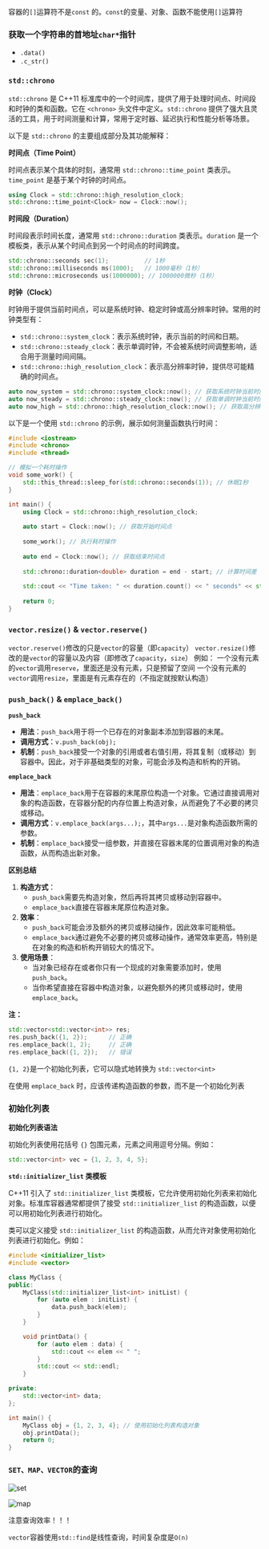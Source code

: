 容器的`[]`运算符不是`const` 的。`const`的变量、对象、函数不能使用`[]`运算符



### 获取一个字符串的首地址`char*`指针

- `.data()`
- `.c_str()`

### `std::chrono` 

`std::chrono` 是 C++11 标准库中的一个时间库，提供了用于处理时间点、时间段和时钟的类和函数。它在 `<chrono>` 头文件中定义。`std::chrono` 提供了强大且灵活的工具，用于时间测量和计算，常用于定时器、延迟执行和性能分析等场景。

以下是 `std::chrono` 的主要组成部分及其功能解释：

**时间点（Time Point）**

时间点表示某个具体的时刻，通常用 `std::chrono::time_point` 类表示。`time_point` 是基于某个时钟的时间点。

```C++
using Clock = std::chrono::high_resolution_clock;
std::chrono::time_point<Clock> now = Clock::now();
```

**时间段（Duration）**

时间段表示时间长度，通常用 `std::chrono::duration` 类表示。`duration` 是一个模板类，表示从某个时间点到另一个时间点的时间跨度。

```C++
std::chrono::seconds sec(1);          // 1秒
std::chrono::milliseconds ms(1000);   // 1000毫秒（1秒）
std::chrono::microseconds us(1000000); // 1000000微秒（1秒）
```

**时钟（Clock）**

时钟用于提供当前时间点，可以是系统时钟、稳定时钟或高分辨率时钟。常用的时钟类型有：

- `std::chrono::system_clock`：表示系统时钟，表示当前的时间和日期。
- `std::chrono::steady_clock`：表示单调时钟，不会被系统时间调整影响，适合用于测量时间间隔。
- `std::chrono::high_resolution_clock`：表示高分辨率时钟，提供尽可能精确的时间点。

```C++ 
auto now_system = std::chrono::system_clock::now(); // 获取系统时钟当前时间
auto now_steady = std::chrono::steady_clock::now(); // 获取单调时钟当前时间
auto now_high = std::chrono::high_resolution_clock::now(); // 获取高分辨率时钟当前时间
```



以下是一个使用 `std::chrono` 的示例，展示如何测量函数执行时间：

```c++
#include <iostream>
#include <chrono>
#include <thread>

// 模拟一个耗时操作
void some_work() {
    std::this_thread::sleep_for(std::chrono::seconds(1)); // 休眠1秒
}

int main() {
    using Clock = std::chrono::high_resolution_clock;
    
    auto start = Clock::now(); // 获取开始时间点
    
    some_work(); // 执行耗时操作
    
    auto end = Clock::now(); // 获取结束时间点
    
    std::chrono::duration<double> duration = end - start; // 计算时间差
    
    std::cout << "Time taken: " << duration.count() << " seconds" << std::endl;
    
    return 0;
}
```

### `vector.resize()` & `vector.reserve()`

`vector.reserve()`修改的只是`vector`的容量（即`capacity`）
`vector.resize()`修改的是`vector`的容量以及内容（即修改了`capacity`，`size`）
例如：
一个没有元素的`vector`调用`reserve`，里面还是没有元素，只是预留了空间
一个没有元素的`vector`调用`resize`，里面是有元素存在的（不指定就按默认构造）

### `push_back()` & `emplace_back()`

**`push_back`**

- **用法**：`push_back`用于将一个已存在的对象副本添加到容器的末尾。
- **调用方式**：`v.push_back(obj);`
- **机制**：`push_back`接受一个对象的引用或者右值引用，将其复制（或移动）到容器中。因此，对于非基础类型的对象，可能会涉及构造和析构的开销。

**`emplace_back`**

- **用法**：`emplace_back`用于在容器的末尾原位构造一个对象。它通过直接调用对象的构造函数，在容器分配的内存位置上构造对象，从而避免了不必要的拷贝或移动。
- **调用方式**：`v.emplace_back(args...);`，其中`args...`是对象构造函数所需的参数。
- **机制**：`emplace_back`接受一组参数，并直接在容器末尾的位置调用对象的构造函数，从而构造出新对象。

**区别总结**

1. **构造方式**：
   - `push_back`需要先构造对象，然后再将其拷贝或移动到容器中。
   - `emplace_back`直接在容器末尾原位构造对象。
2. **效率**：
   - `push_back`可能会涉及额外的拷贝或移动操作，因此效率可能稍低。
   - `emplace_back`通过避免不必要的拷贝或移动操作，通常效率更高，特别是在对象的构造和析构开销较大的情况下。
3. **使用场景**：
   - 当对象已经存在或者你只有一个现成的对象需要添加时，使用`push_back`。
   - 当你希望直接在容器中构造对象，以避免额外的拷贝或移动时，使用`emplace_back`。

**注：**

```c++
std::vector<std::vector<int>> res;
res.push_back({1, 2});      // 正确
res.emplace_back(1, 2);     // 正确
res.emplace_back({1, 2});   // 错误
```

`{1, 2}`是一个初始化列表，它可以隐式地转换为 `std::vector<int>`

在使用 `emplace_back` 时，应该传递构造函数的参数，而不是一个初始化列表

### 初始化列表

**初始化列表语法**

初始化列表使用花括号 `{}` 包围元素，元素之间用逗号分隔。例如：

```c++
std::vector<int> vec = {1, 2, 3, 4, 5};
```

**`std::initializer_list` 类模板**

C++11 引入了 `std::initializer_list` 类模板，它允许使用初始化列表来初始化对象。标准库容器通常都提供了接受 `std::initializer_list` 的构造函数，以便可以用初始化列表进行初始化。

类可以定义接受 `std::initializer_list` 的构造函数，从而允许对象使用初始化列表进行初始化。例如：

```c++
#include <initializer_list>
#include <vector>

class MyClass {
public:
    MyClass(std::initializer_list<int> initList) {
        for (auto elem : initList) {
            data.push_back(elem);
        }
    }

    void printData() {
        for (auto elem : data) {
            std::cout << elem << " ";
        }
        std::cout << std::endl;
    }

private:
    std::vector<int> data;
};

int main() {
    MyClass obj = {1, 2, 3, 4}; // 使用初始化列表构造对象
    obj.printData();
    return 0;
}

```

### `SET、MAP、VECTOR`的查询

![set](E:\C++\Note\img\set.png)

![map](E:\C++\Note\img\map.png)

注意查询效率！！！

`vector`容器使用`std::find`是线性查询，时间复杂度是`O(n)`



